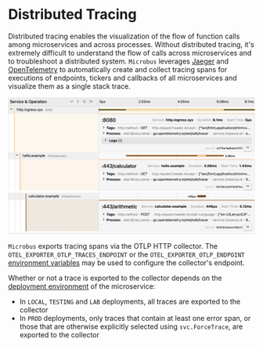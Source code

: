 # Distributed Tracing

Distributed tracing enables the visualization of the flow of function calls among microservices and across processes. Without distributed tracing, it's extremely difficult to understand the flow of calls across microservices and to troubleshoot a distributed system.
`Microbus` leverages [Jaeger](https://www.jaegertracing.io) and [OpenTelemetry](https://opentelemetry.io) to automatically create and collect tracing spans for executions of endpoints, tickers and callbacks of all microservices and visualize them as a single stack trace.

<img src="./distrib-tracing-1.png" width="1011">

`Microbus` exports tracing spans via the OTLP HTTP collector. The `OTEL_EXPORTER_OTLP_TRACES_ENDPOINT` or the `OTEL_EXPORTER_OTLP_ENDPOINT` [environment variables](../tech/envars.md) may be used to configure the collector's endpoint.

Whether or not a trace is exported to the collector depends on the [deployment environment](../tech/deployments.md) of the microservice:

- In `LOCAL`, `TESTING` and `LAB` deployments, all traces are exported to the collector
- In `PROD` deployments, only traces that contain at least one error span, or those that are otherwise explicitly selected using `svc.ForceTrace`, are exported to the collector
